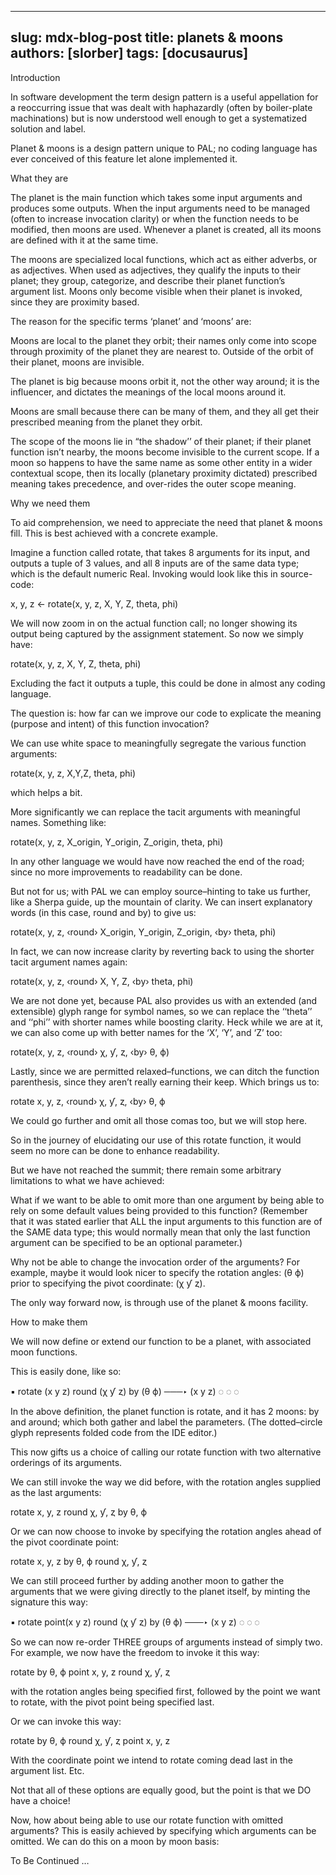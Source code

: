 
---
slug: mdx-blog-post
title: planets & moons 
authors: [slorber]
tags: [docusaurus]
---


Introduction

In software development the term design pattern is a useful appellation for a reoccurring issue that was dealt with haphazardly (often by boiler-plate machinations) but is now understood well enough to get a systematized solution and label.

Planet & moons is a design pattern unique to PAL; no coding language has ever conceived of this feature let alone implemented it.

What they are

The planet is the main function which takes some input arguments and produces some outputs. When the input arguments need to be managed (often to increase invocation clarity) or when the function needs to be modified, then moons are used. Whenever a planet is created, all its moons are defined with it at the same time.

The moons are specialized local functions, which act as either adverbs, or as adjectives. When used as adjectives, they qualify the inputs to their planet; they group, categorize, and describe their planet function’s argument list. Moons only become visible when their planet is invoked, since they are proximity based.

The reason for the specific terms ‘planet’ and ‘moons’ are:

Moons are local to the planet they orbit; their names only come into scope through proximity of the planet they are nearest to. Outside of the orbit of their planet, moons are invisible.

The planet is big because moons orbit it, not the other way around; it is the influencer, and dictates the meanings of the local moons around it.

Moons are small because there can be many of them, and they all get their prescribed meaning from the planet they orbit.

The scope of the moons lie in “the shadow’’ of their planet; if their planet function isn’t nearby, the moons become invisible to the current scope. If a moon so happens to have the same name as some other entity in a wider contextual scope, then its locally (planetary proximity dictated) prescribed meaning takes precedence, and over-rides the outer scope meaning.

Why we need them

To aid comprehension, we need to appreciate the need that planet & moons fill. This is best achieved with a concrete example.

Imagine a function called rotate, that takes 8 arguments for its input, and outputs a tuple of 3 values, and all 8 inputs are of the same data type; which is the default numeric Real. Invoking would look like this in source-code:

x, y, z ← rotate(x, y, z, X, Y, Z, theta, phi)

We will now zoom in on the actual function call; no longer showing its output being captured by the assignment statement. So now we simply have:

rotate(x, y, z, X, Y, Z, theta, phi)

Excluding the fact it outputs a tuple, this could be done in almost any coding language.

The question is: how far can we improve our code to explicate the meaning (purpose and intent) of this function invocation?

We can use white space to meaningfully segregate the various function arguments:

rotate(x, y, z, X,Y,Z, theta, phi)

which helps a bit.

More significantly we can replace the tacit arguments with meaningful names. Something like:

rotate(x, y, z, X_origin, Y_origin, Z_origin, theta, phi)

In any other language we would have now reached the end of the road; since no more improvements to readability can be done.

But not for us; with PAL we can employ source–hinting to take us further, like a Sherpa guide, up the mountain of clarity. We can insert explanatory words (in this case, round and by) to give us:

rotate(x, y, z, ‹round› X_origin, Y_origin, Z_origin, ‹by› theta, phi)

In fact, we can now increase clarity by reverting back to using the shorter tacit argument names again:

rotate(x, y, z, ‹round› X, Y, Z, ‹by› theta, phi)

We are not done yet, because PAL also provides us with an extended (and extensible) glyph range for symbol names, so we can replace the ‘‘theta’’ and ‘‘phi’’ with shorter names while boosting clarity. Heck while we are at it, we can also come up with better names for the ‘X’, ‘Y’, and ‘Z’ too:

rotate(x, y, z, ‹round› χ, ƴ, ȥ, ‹by› θ, ϕ)

Lastly, since we are permitted relaxed–functions, we can ditch the function parenthesis, since they aren’t really earning their keep. Which brings us to:

rotate x, y, z, ‹round› χ, ƴ, ȥ, ‹by› θ, ϕ

We could go further and omit all those comas too, but we will stop here.

So in the journey of elucidating our use of this rotate function, it would seem no more can be done to enhance readability.

But we have not reached the summit; there remain some arbitrary limitations to what we have achieved:

What if we want to be able to omit more than one argument by being able to rely on some default values being provided to this function? (Remember that it was stated earlier that ALL the input arguments to this function are of the SAME data type; this would normally mean that only the last function argument can be specified to be an optional parameter.)

Why not be able to change the invocation order of the arguments? For example, maybe it would look nicer to specify the rotation angles: (θ ϕ) prior to specifying the pivot coordinate: (χ ƴ ȥ).

The only way forward now, is through use of the planet & moons facility.

How to make them

We will now define or extend our function to be a planet, with associated moon functions.

This is easily done, like so:

▪ rotate (x y z) round (χ ƴ ȥ) by (θ ϕ) ───‣ (x y z) ◌ ◌ ◌

In the above definition, the planet function is rotate, and it has 2 moons: by and around; which both gather and label the parameters. (The dotted–circle glyph represents folded code from the IDE editor.)

This now gifts us a choice of calling our rotate function with two alternative orderings of its arguments.

We can still invoke the way we did before, with the rotation angles supplied as the last arguments:

rotate x, y, z round χ, ƴ, ȥ by θ, ϕ

Or we can now choose to invoke by specifying the rotation angles ahead of the pivot coordinate point:

rotate x, y, z by θ, ϕ round χ, ƴ, ȥ

We can still proceed further by adding another moon to gather the arguments that we were giving directly to the planet itself, by minting the signature this way:

▪ rotate point(x y z) round (χ ƴ ȥ) by (θ ϕ) ───‣ (x y z) ◌ ◌ ◌

So we can now re-order THREE groups of arguments instead of simply two. For example, we now have the freedom to invoke it this way:

rotate by θ, ϕ point x, y, z round χ, ƴ, ȥ

with the rotation angles being specified first, followed by the point we want to rotate, with the pivot point being specified last.

Or we can invoke this way:

rotate by θ, ϕ round χ, ƴ, ȥ point x, y, z

With the coordinate point we intend to rotate coming dead last in the argument list. Etc.

Not that all of these options are equally good, but the point is that we DO have a choice!

Now, how about being able to use our rotate function with omitted arguments? This is easily achieved by specifying which arguments can be omitted. We can do this on a moon by moon basis:

To Be Continued …

